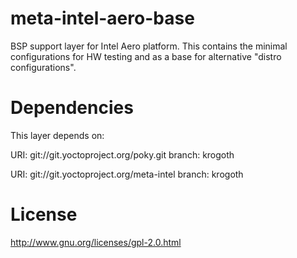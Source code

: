 # meta-intel-aero-base
BSP support layer for Intel Aero platform. This contains the minimal configurations
for HW testing and as a base for alternative "distro configurations".

Dependencies
============

This layer depends on:

  URI: git://git.yoctoproject.org/poky.git
  branch: krogoth

  URI: git://git.yoctoproject.org/meta-intel
  branch: krogoth

License
=======
http://www.gnu.org/licenses/gpl-2.0.html
